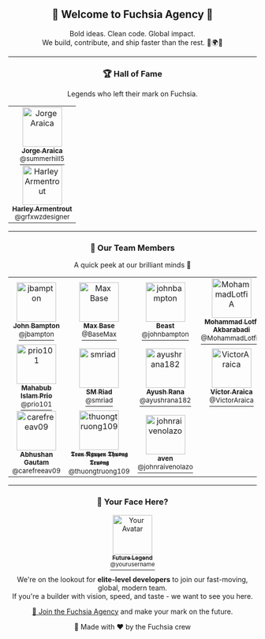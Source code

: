 <h2 align="center">🚀 Welcome to Fuchsia Agency 👾</h2>

<p align="center">
  Bold ideas. Clean code. Global impact. <br />
  We build, contribute, and ship faster than the rest. 🔧🌍💡
</p>

---

<div align="center">
  <h3>🏆 Hall of Fame</h3>
  <p>
    Legends who left their mark on Fuchsia.
  </p>
</div>

<table align="center">
  <tr>
    <td align="center">
      <a href="https://github.com/summerhill5">
        <img src="https://avatars.githubusercontent.com/u/42298149?v=4" width="80" alt="Jorge Araica" title="Jorge Araica" /><br />
        <sub><b>Jorge Araica</b></sub><br />
        <sup>@summerhill5</sup>
      </a>
    </td>
  </tr>
  <tr>
    <td align="center">
      <a href="https://github.com/grfxwzdesigner">
        <img src="https://avatars.githubusercontent.com/u/33774837?v=4" width="80" alt="Harley Armentrout" title="Harley Armentrout" /><br />
        <sub><b>Harley Armentrout</b></sub><br />
        <sup>@grfxwzdesigner</sup>
      </a>
    </td>
  </tr>
</table>

---

<div align="center">
  <h3>👥 Our Team Members</h3>
  <p>
    A quick peek at our brilliant minds 💫
  </p>
</div>

<table align="center">
  <tr>
    <td align="center">
      <a href="https://github.com/jbampton">
        <img src="https://avatars.githubusercontent.com/u/418747?v=4" width="80" alt="jbampton" title="jbampton" /><br />
        <sub><b>John Bampton</b></sub><br />
        <sup>@jbampton</sup>
      </a>
    </td>
    <td align="center">
      <a href="https://github.com/BaseMax">
        <img src="https://avatars.githubusercontent.com/u/2658040?v=4" width="80" alt="Max Base" title="Max Base" /><br />
        <sub><b>Max Base</b></sub><br />
        <sup>@BaseMax</sup>
      </a>
    </td>
    <td align="center">
      <a href="https://github.com/johnbampton">
        <img src="https://avatars.githubusercontent.com/u/20361754?v=4" width="80" alt="johnbampton" title="johnbampton" /><br />
        <sub><b>Beast</b></sub><br />
        <sup>@johnbampton</sup>
      </a>
    </td>
    <td align="center">
      <a href="https://github.com/MohammadLotfiA">
        <img src="https://avatars.githubusercontent.com/u/87372623?v=4" width="80" alt="MohammadLotfiA" title="MohammadLotfiA" /><br />
        <sub><b>Mohammad Lotfi Akbarabadi</b></sub><br />
        <sup>@MohammadLotfiA</sup>
      </a>
    </td>
  </tr>
  <tr>
    <td align="center">
      <a href="https://github.com/prio101">
        <img src="https://avatars.githubusercontent.com/u/3279809?v=4" width="80" alt="prio101" title="prio101" /><br />
        <sub><b>Mahabub Islam Prio</b></sub><br />
        <sup>@prio101</sup>
      </a>
    </td>
    <td align="center">
      <a href="https://github.com/smriad">
        <img src="https://avatars.githubusercontent.com/u/21966124?v=4" width="80" alt="smriad" title="smriad" /><br />
        <sub><b>SM Riad</b></sub><br />
        <sup>@smriad</sup>
      </a>
    </td>
    <td align="center">
      <a href="https://github.com/ayushrana182">
        <img src="https://avatars.githubusercontent.com/u/43984189?v=4" width="80" alt="ayushrana182" title="ayushrana182" /><br />
        <sub><b>Ayush Rana</b></sub><br />
        <sup>@ayushrana182</sup>
      </a>
    </td>
    <td align="center">
      <a href="https://github.com/VictorAraica">
        <img src="https://avatars.githubusercontent.com/u/52689572?v=4" width="80" alt="VictorAraica" title="VictorAraica" /><br />
        <sub><b>Víctor Araica</b></sub><br />
        <sup>@VictorAraica</sup>
      </a>
    </td>
  </tr>
  <tr>
    <td align="center">
      <a href="https://github.com/carefreeav09">
        <img src="https://avatars.githubusercontent.com/u/10443785?v=4" width="80" alt="carefreeav09" title="carefreeav09" /><br />
        <sub><b>Abhushan Gautam</b></sub><br />
        <sup>@carefreeav09</sup>
      </a>
    </td>
    <td align="center">
      <a href="https://github.com/thuongtruong109">
        <img src="https://avatars.githubusercontent.com/u/88624053?v=4" width="80" alt="thuongtruong109" title="thuongtruong109" /><br />
        <sub><b>𝕿𝖗𝖆𝖓 𝕹𝖌𝖚𝖞𝖊𝖓 𝕿𝖍𝖚𝖔𝖓𝖌 𝕿𝖗𝖚𝖔𝖓𝖌</b></sub><br />
        <sup>@thuongtruong109</sup>
      </a>
    </td>
    <td align="center">
      <a href="https://github.com/johnraivenolazo">
        <img src="https://avatars.githubusercontent.com/u/137252774?v=4" width="80" alt="johnraivenolazo" title="johnraivenolazo" /><br />
        <sub><b>aven</b></sub><br />
        <sup>@johnraivenolazo</sup>
      </a>
    </td>
    <td></td>
  </tr>
</table>

---

<div align="center">
  <h3>🌟 Your Face Here?</h3>
  <p>
    <a href="https://github.com/fuchsia-agency/.github/issues/new?template=join-team.yml">
      <img src="https://avatars.githubusercontent.com/u/0?v=4" width="80" alt="Your Avatar" title="Your Avatar" /><br />
      <sub><b>Future Legend</b></sub><br />
      <sup>@yourusername</sup>
    </a>
  </p>
  <p>
    We're on the lookout for <strong>elite-level developers</strong> to join our fast-moving, global, modern team. <br />
    If you're a builder with vision, speed, and taste - we want to see you here. 
  </p>
  <p>
    <a href="https://github.com/fuchsia-agency/.github/issues/new?template=join-team.yml">👾 Join the Fuchsia Agency</a> and make your mark on the future.
  </p>
</div>

<p align="center">🎨 Made with ❤️ by the Fuchsia crew</p>
